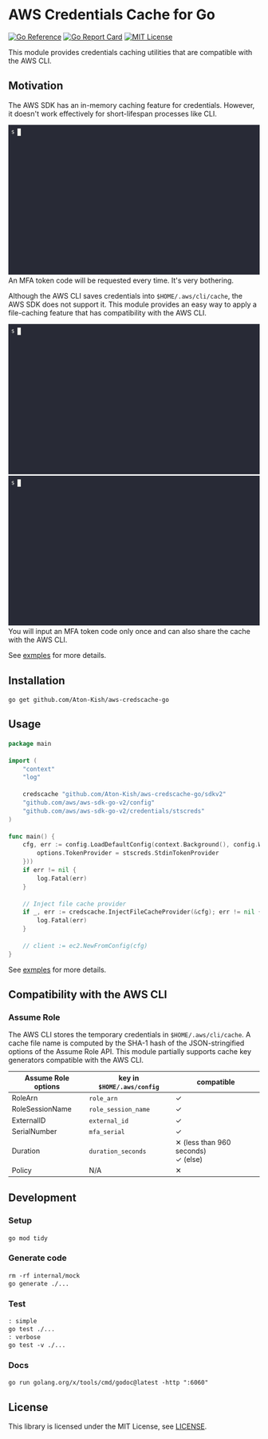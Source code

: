 # AWS Credentials Cache for Go

[![Go Reference](https://pkg.go.dev/badge/github.com/Aton-Kish/aws-credscache-go.svg)](https://pkg.go.dev/github.com/Aton-Kish/aws-credscache-go)
[![Go Report Card](https://goreportcard.com/badge/github.com/Aton-Kish/aws-credscache-go)](https://goreportcard.com/report/github.com/Aton-Kish/aws-credscache-go)
[![MIT License](https://img.shields.io/github/license/Aton-Kish/aws-credscache-go)](./LICENSE)

This module provides credentials caching utilities that are compatible with the AWS CLI.

## Motivation

The AWS SDK has an in-memory caching feature for credentials.
However, it doesn't work effectively for short-lifespan processes like CLI.

![nocache](./_examples/cli/images/gif/sdkv2_nocache.gif)  
An MFA token code will be requested every time.
It's very bothering.

Although the AWS CLI saves credentials into `$HOME/.aws/cli/cache`, the AWS SDK does not support it.
This module provides an easy way to apply a file-caching feature that has compatibility with the AWS CLI.

![cache](./_examples/cli/images/gif/sdkv2_cache.gif)  
![cache shared with AWS CLI](./_examples/cli/images/gif/sdkv2_cache_awscli.gif)  
You will input an MFA token code only once and can also share the cache with the AWS CLI.

See [exmples](./_examples/) for more details.

## Installation

```shell
go get github.com/Aton-Kish/aws-credscache-go
```

## Usage

```go
package main

import (
	"context"
	"log"

	credscache "github.com/Aton-Kish/aws-credscache-go/sdkv2"
	"github.com/aws/aws-sdk-go-v2/config"
	"github.com/aws/aws-sdk-go-v2/credentials/stscreds"
)

func main() {
	cfg, err := config.LoadDefaultConfig(context.Background(), config.WithAssumeRoleCredentialOptions(func(options *stscreds.AssumeRoleOptions) {
		options.TokenProvider = stscreds.StdinTokenProvider
	}))
	if err != nil {
		log.Fatal(err)
	}

	// Inject file cache provider
	if _, err := credscache.InjectFileCacheProvider(&cfg); err != nil {
		log.Fatal(err)
	}

	// client := ec2.NewFromConfig(cfg)
}
```

See [exmples](./_examples/) for more details.

## Compatibility with the AWS CLI

### Assume Role

The AWS CLI stores the temporary credentials in `$HOME/.aws/cli/cache`.
A cache file name is computed by the SHA-1 hash of the JSON-stringified options of the Assume Role API.
This module partially supports cache key generators compatible with the AWS CLI.

| Assume Role options | key in `$HOME/.aws/config` | compatible                                          |
| ------------------- | -------------------------- | --------------------------------------------------- |
| RoleArn             | `role_arn`                 | &#x2713;                                            |
| RoleSessionName     | `role_session_name`        | &#x2713;                                            |
| ExternalID          | `external_id`              | &#x2713;                                            |
| SerialNumber        | `mfa_serial`               | &#x2713;                                            |
| Duration            | `duration_seconds`         | &#x2715; (less than 960 seconds)<br>&#x2713; (else) |
| Policy              | N/A                        | &#x2715;                                            |

## Development

### Setup

```shell
go mod tidy
```

### Generate code

```shell
rm -rf internal/mock
go generate ./...
```

### Test

```shell
: simple
go test ./...
: verbose
go test -v ./...
```

### Docs

```shell
go run golang.org/x/tools/cmd/godoc@latest -http ":6060"
```

## License

This library is licensed under the MIT License, see [LICENSE](./LICENSE).
